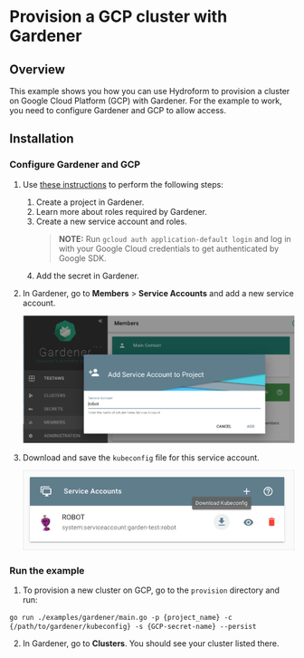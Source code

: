 # Provision a GCP cluster with Gardener

## Overview

This example shows you how you can use Hydroform to provision a cluster on Google Cloud Platform (GCP) with Gardener. For the example to work, you need to configure Gardener and GCP to allow access. 


## Installation

### Configure Gardener and GCP

1. Use [these instructions](https://gardener.cloud/050-tutorials/content/howto/gardener_gcp/) to perform the following steps:

    1. Create a project in Gardener.
    2. Learn more about roles required by Gardener.
    3. Create a new service account and roles.
        >**NOTE:** Run `gcloud auth application-default login` and log in with your Google Cloud credentials to get authenticated by Google SDK.
    4. Add the secret in Gardener. 

2. In Gardener, go to **Members** > **Service Accounts** and add a new service account. 

    ![Add Service Account](../assets/add-service-account.png)

3. Download and save the `kubeconfig` file for this service account. 

    ![Download kubeconfig](../assets/download-kubeconfig.png)

### Run the example

1. To provision a new cluster on GCP, go to the `provision` directory and run:

```
go run ./examples/gardener/main.go -p {project_name} -c {/path/to/gardener/kubeconfig} -s {GCP-secret-name} --persist

```

2. In Gardener, go to **Clusters**. You should see your cluster listed there.